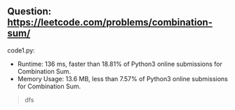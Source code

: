 ## Question: https://leetcode.com/problems/combination-sum/

code1.py:
* Runtime: 136 ms, faster than 18.81% of Python3 online submissions for Combination Sum.
* Memory Usage: 13.6 MB, less than 7.57% of Python3 online submissions for Combination Sum.
>dfs